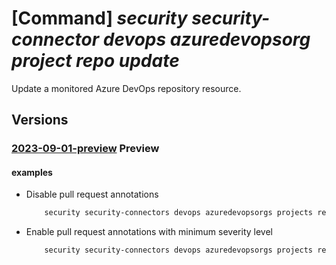 # [Command] _security security-connector devops azuredevopsorg project repo update_

Update a monitored Azure DevOps repository resource.

## Versions

### [2023-09-01-preview](/Resources/mgmt-plane/L3N1YnNjcmlwdGlvbnMve30vcmVzb3VyY2Vncm91cHMve30vcHJvdmlkZXJzL21pY3Jvc29mdC5zZWN1cml0eS9zZWN1cml0eWNvbm5lY3RvcnMve30vZGV2b3BzL2RlZmF1bHQvYXp1cmVkZXZvcHNvcmdzL3t9L3Byb2plY3RzL3t9L3JlcG9zL3t9/2023-09-01-preview.xml) **Preview**

<!-- mgmt-plane /subscriptions/{}/resourcegroups/{}/providers/microsoft.security/securityconnectors/{}/devops/default/azuredevopsorgs/{}/projects/{}/repos/{} 2023-09-01-preview -->

#### examples

- Disable pull request annotations
    ```bash
        security security-connectors devops azuredevopsorgs projects repos update --security-connector-name myConnectorName --resource-group myResourceGroup --org-name myOrganization --project-name myProject --repo-name myRepo  --actionable-remediation state=Disabled
    ```

- Enable pull request annotations with minimum severity level
    ```bash
        security security-connectors devops azuredevopsorgs projects repos update --security-connector-name myConnectorName --resource-group myResourceGroup --org-name myOrganization --project-name myProject --repo-name myRepo  --actionable-remediation state=Enabled category-configurations[0].category=IaC category-configurations[0].minimum-severity-level=Low
    ```
